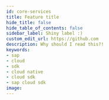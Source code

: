 ```yaml
---
id: core-services
title: Feature title
hide_title: false
hide_table_of_contents: false
sidebar_label: Shiny label :)
custom_edit_url: https://github.com
description: Why should I read this?!
keywords:
- sap
- cloud
- sdk
- cloud native
- cloud sdk
- sap cloud sdk
image:
---
```

